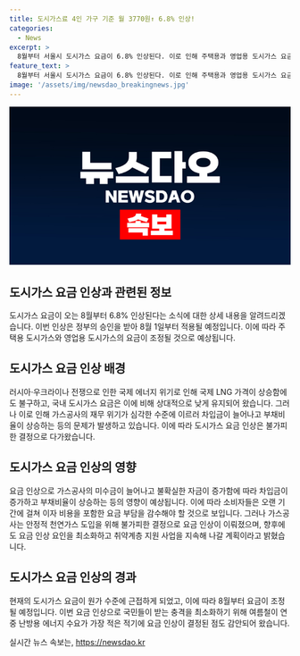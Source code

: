 ```yaml
---
title: 도시가스료 4인 가구 기준 월 3770원↑ 6.8% 인상!
categories:
  - News
excerpt: >
  8월부터 서울시 도시가스 요금이 6.8% 인상된다. 이로 인해 주택용과 영업용 도시가스 요금이 모두 상승할 전망이며, 가스공사는 미수금 증가를 우려하고 있음. 국제 에너지 위기에 따른 원가 상승으로 2022년부터 요금이 40% 상승했으며, 이에 따른 미수금 문제와 재무 위기가 우려됨. 가스공사는 안정적 천연가스 도입을 위해 불가피한 결정이라며, 취약계층 지원을 지속하겠다고 전했다.
feature_text: >
  8월부터 서울시 도시가스 요금이 6.8% 인상된다. 이로 인해 주택용과 영업용 도시가스 요금이 모두 상승할 전망이며, 가스공사는 미수금 증가를 우려하고 있음. 국제 에너지 위기에 따른 원가 상승으로 2022년부터 요금이 40% 상승했으며, 이에 따른 미수금 문제와 재무 위기가 우려됨. 가스공사는 안정적 천연가스 도입을 위해 불가피한 결정이라며, 취약계층 지원을 지속하겠다고 전했다.
image: '/assets/img/newsdao_breakingnews.jpg'
---
```


<p><img src="/assets/img/newsdao_breakingnews.jpg" alt="firstkoreanews 속보" /></p>

<h2 data-ke-size="size26">도시가스 요금 인상과 관련된 정보</h2>

<p data-ke-size="size16">도시가스 요금이 오는 8월부터 6.8% 인상된다는 소식에 대한 상세 내용을 알려드리겠습니다. 이번 인상은 정부의 승인을 받아 8월 1일부터 적용될 예정입니다. 이에 따라 주택용 도시가스와 영업용 도시가스의 요금이 조정될 것으로 예상됩니다.</p>

<h2 data-ke-size="size26">도시가스 요금 인상 배경</h2>

<p data-ke-size="size16">러시아·우크라이나 전쟁으로 인한 국제 에너지 위기로 인해 국제 LNG 가격이 상승함에도 불구하고, 국내 도시가스 요금은 이에 비해 상대적으로 낮게 유지되어 왔습니다. 그러나 이로 인해 가스공사의 재무 위기가 심각한 수준에 이르러 차입금이 늘어나고 부채비율이 상승하는 등의 문제가 발생하고 있습니다. 이에 따라 도시가스 요금 인상은 불가피한 결정으로 다가왔습니다.</p>

<h2 data-ke-size="size26">도시가스 요금 인상의 영향</h2>

<p data-ke-size="size16">요금 인상으로 가스공사의 미수금이 늘어나고 불확실한 자금이 증가함에 따라 차입금이 증가하고 부채비율이 상승하는 등의 영향이 예상됩니다. 이에 따라 소비자들은 오랜 기간에 걸쳐 이자 비용을 포함한 요금 부담을 감수해야 할 것으로 보입니다. 그러나 가스공사는 안정적 천연가스 도입을 위해 불가피한 결정으로 요금 인상이 이뤄졌으며, 향후에도 요금 인상 요인을 최소화하고 취약계층 지원 사업을 지속해 나갈 계획이라고 밝혔습니다.</p>

<h2 data-ke-size="size26">도시가스 요금 인상의 경과</h2>

<p data-ke-size="size16">현재의 도시가스 요금이 원가 수준에 근접하게 되었고, 이에 따라 8월부터 요금이 조정될 예정입니다. 이번 요금 인상으로 국민들이 받는 충격을 최소화하기 위해 여름철이 연중 난방용 에너지 수요가 가장 적은 적기에 요금 인상이 결정된 점도 감안되어 왔습니다.</p>
실시간 뉴스 속보는, <a href="https://newsdao.kr" rel="dofollow">https://newsdao.kr</a>


